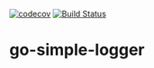 [![codecov](https://codecov.io/gh/dangkaka/go-simple-logger/branch/master/graph/badge.svg)](https://codecov.io/gh/dangkaka/go-simple-logger)  [![Build Status](https://travis-ci.org/dangkaka/go-simple-logger.svg?branch=master)](https://travis-ci.org/dangkaka/go-simple-logger)

# go-simple-logger
